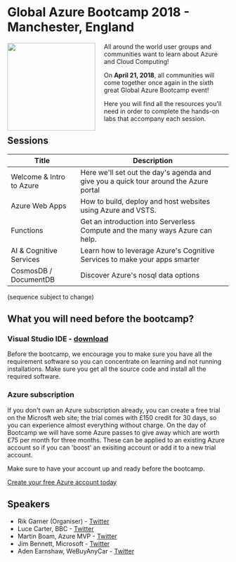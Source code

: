 # Global Azure Bootcamp 2018 - Manchester, England

<img align="left" src="https://global.azurebootcamp.net/wp-content/uploads/2014/11/logo-2018-500x444-300x266.png" width="200" style="margin-right: 20px">

All around the world user groups and communities want to learn about Azure and Cloud Computing!

On **April 21, 2018**, all communities will come together once again in the sixth great Global Azure Bootcamp event!

Here you will find all the resources you'll need in order to complete the hands-on labs that accompany each session.

## Sessions 

Title | Description
------|------------
Welcome & Intro to Azure | Here we'll set out the day's agenda and give you a quick tour around the Azure portal
Azure Web Apps | How to build, deploy and host websites using Azure and VSTS.
Functions | Get an introduction into Serverless Compute and the many ways Azure can help.
AI & Cognitive Services | Learn how to leverage Azure's Cognitive Services to make your apps smarter
CosmosDB / DocumentDB | Discover Azure's nosql data options

(sequence subject to change)

## What you will need before the bootcamp?

### Visual Studio IDE - [download](https://www.visualstudio.com/vs/)

Before the bootcamp, we encourage you to make sure you have all the requirement software so you can concentrate on learning and not running installations.  Make sure you get all the source code and install all the required software.

### Azure subscription
If you don't own an Azure subscription already, you can create a free trial on the Microsft web site; the trial comes with £150 credit for 30 days, so you can experience almost everything without charge. 
On the day of Bootcamp we will have some Azure passes to give away which are worth £75 per month for three months. These can be applied to an existing Azure account so if you can 'boost' an exisiting account or add it to a new trial account.


Make sure to have your account up and ready before the bootcamp.

[Create your free Azure account today](https://azure.microsoft.com/en-us/free/)

## Speakers
* Rik Garner (Organiser) - [Twitter](https://twitter.com/RikGarner)
* Luce Carter, BBC - [Twitter](https://twitter.com/LuceCarter1)
* Martin Boam,  Azure MVP - [Twitter](https://twitter.com/martinboam)
* Jim Bennett, Microsoft - [Twitter](https://twitter.com/jimbobbennett)
* Aden Earnshaw, WeBuyAnyCar - [Twitter](https://twitter.com/AdenEarnshaw)
